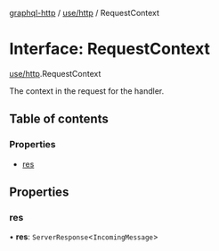 [graphql-http](../README.md) / [use/http](../modules/use_http.md) / RequestContext

# Interface: RequestContext

[use/http](../modules/use_http.md).RequestContext

The context in the request for the handler.

## Table of contents

### Properties

- [res](use_http.RequestContext.md#res)

## Properties

### res

• **res**: `ServerResponse`<`IncomingMessage`\>
